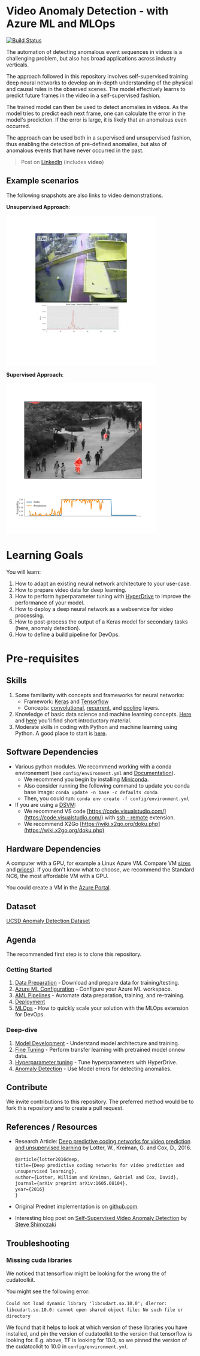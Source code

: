 # Video Anomaly Detection - with Azure ML and MLOps

[![Build Status](https://dev.azure.com/aidemos/MLOps/_apis/build/status/Microsoft.MLOps_VideoAnomalyDetection?branchName=master)](https://dev.azure.com/aidemos/MLOps/_build/latest?definitionId=88?branchName=master)

The automation of detecting anomalous event sequences in videos is a challenging problem, but also has broad applications across industry verticals.  

The approach followed in this repository involves self-supervised training deep neural networks to develop an in-depth understanding of the physical and causal rules in the observed scenes. The model effectively learns to predict future frames in the video in a self-supervised fashion. 

The trained model can then be used to detect anomalies in videos. As the model tries to predict each next frame, one can calculate the error in the model's prediction. If the error is large, it is likely that an anomalous even occurred.

The approach can be used both in a supervised and unsupervised fashion, thus enabling the detection of pre-defined anomalies, but also of anomalous events that have never occurred in the past. 

> Post on [LinkedIn](https://www.linkedin.com/feed/update/urn:li:activity:6512538611181846528) (includes **video**)

## Example scenarios

The following snapshots are also links to video demonstrations.

**Unsupervised Approach**:

[![Video of unsupervised anomaly detection](./video_anom_usup.png)](https://www.youtube.com/watch?v=a966CT7PtHg)

**Supervised Approach**:

[![Video of unsupervised anomaly detection](./video_anom.PNG)](https://coursematerial.blob.core.windows.net/assets/video_anomaly_detection.mp4)

# Learning Goals

You will learn:
1. How to adapt an existing neural network architecture to your use-case.
1. How to prepare video data for deep learning. 
1. How to perform hyperparameter tuning with [HyperDrive](https://azure.microsoft.com/en-us/blog/experimentation-using-azure-machine-learning/) to improve the performance of your model.
1. How to deploy a deep neural network as a webservice for video processing. 
1. How to post-process the output of a Keras model for secondary tasks (here, anomaly detection).
2. How to define a build pipeline for DevOps.


# Pre-requisites

## Skills

1. Some familiarity with concepts and frameworks for neural networks:
	- Framework: [Keras](https://keras.io/) and [Tensorflow](https://www.tensorflow.org/)
	- Concepts: [convolutional](https://keras.io/layers/convolutional/), [recurrent](https://keras.io/layers/recurrent/), and [pooling](https://keras.io/layers/pooling/) layers.
2. Knowledge of basic data science and machine learning concepts. [Here](https://www.youtube.com/watch?v=gNV9EqwXCpw) and [here](https://www.youtube.com/watch?v=GBDSBInvz08) you'll find short introductory material.
3. Moderate skills in coding with Python and machine learning using Python. A good place to start is [here](https://www.youtube.com/watch?v=-Rf4fZDQ0yw&list=PLjgj6kdf_snaw8QnlhK5f3DzFDFKDU5f4).

## Software Dependencies

- Various python modules. We recommend working with a conda environement (see `config/environment.yml` and [Documentation](https://conda.io/projects/conda/en/latest/user-guide/tasks/manage-environments.html)).
  - We recommend you begin by installing [Miniconda](https://docs.conda.io/en/latest/miniconda.html).
  - Also consider running the following command to update you conda base image: `conda update -n base -c defaults conda`
  - Then, you could run: `conda env create -f config/environment.yml`
- If you are using a [DSVM](https://azure.microsoft.com/en-us/services/virtual-machines/data-science-virtual-machines/):
	- We recommend VS code [https://code.visualstudio.com/](https://code.visualstudio.com/) with [ssh - remote](https://code.visualstudio.com/docs/remote/ssh) extension.
	- We recommend X2Go [https://wiki.x2go.org/doku.php](https://wiki.x2go.org/doku.php)



## Hardware Dependencies

A computer with a GPU, for example a Linux Azure VM.  Compare VM [sizes](https://docs.microsoft.com/en-us/azure/virtual-machines/sizes-gpu) and [prices](https://azure.microsoft.com/en-us/pricing/details/virtual-machines/linux/)).  If you don't know what to choose, we recommend the Standard NC6, the most affordable VM with a GPU.

You could create a VM in the [Azure Portal](https://ms.portal.azure.com/#create/microsoft-dsvm.ubuntu-18041804).

## Dataset

[UCSD Anomaly Detection Dataset](http://www.svcl.ucsd.edu/projects/anomaly/dataset.htm)

## Agenda

The recommended first step is to clone this repository.

### Getting Started

1. [Data Preparation](./docs/data_prep_w_pillow.md) - Download and prepare data for training/testing.
1. [Azure ML Configuration](./docs/aml_configuration.md) - Configure your Azure ML workspace.
1. [AML Pipelines](./docs/aml_pipelines.md) - Automate data preparation, training, and re-training.
1. [Deployment](./docs/deployment.md)
1. [MLOps](./docs/mlops.md) - How to quickly scale your solution with the MLOps extension for DevOps.

### Deep-dive

1. [Model Development](./docs/model_development.md) - Understand model architecture and training.
1. [Fine Tuning](./docs/fine_tuning.md) - Perform transfer learning with pretrained model onnew data.
1. [Hyperparameter tuning](./docs/hyperparameter_tuning.md) - Tune hyperparameters with HyperDrive.
1. [Anomaly Detection](./docs/anomaly_detection.md) - Use Model errors for detecting anomalies.

## Contribute

We invite contributions to this repository. The preferred method would be to fork this repository and to create a pull request.

## References / Resources

- Research Article: [Deep predictive coding networks for video prediction and unsupervised learning](https://arxiv.org/abs/1605.08104) by Lotter, W., Kreiman, G. and Cox, D., 2016.

	```
	@article{lotter2016deep,
	title={Deep predictive coding networks for video prediction and unsupervised learning},
	author={Lotter, William and Kreiman, Gabriel and Cox, David},
	journal={arXiv preprint arXiv:1605.08104},
	year={2016}
	}
	```
- Original Prednet implementation is on [github.com](https://coxlab.github.io/prednet/).

- Interesting blog post on [Self-Supervised Video Anomaly Detection](https://launchpad.ai/blog/video-anomaly-detection) by [Steve Shimozaki](https://launchpad.ai/blog?author=590f381c3e00bed4273e304b) 

## Troubleshooting

### Missing cuda libraries

We noticed that tensorflow might be looking for the wrong the of cudatoolkit.

You might see the following error:

`Could not load dynamic library 'libcudart.so.10.0'; dlerror: libcudart.so.10.0: cannot open shared object file: No such file or directory`

We found that it helps to look at which version of these libraries you have installed, and pin the version of cudatoolkit to the version that tensorflow is looking for. E.g. above, TF is looking for 10.0, so we pinned the version of the cudatoolkit to 10.0 in `config/environment.yml`.